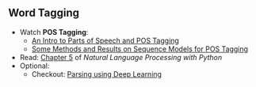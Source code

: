 Word Tagging
----
 
- Watch __POS Tagging__:
    - [An Intro to Parts of Speech and POS Tagging](https://www.youtube.com/watch?v=LivXkL2DO_w&list=PLhVhwi0Pz282aSA2uZX4jR3SkF3BKyMOK&index=56)
    - [Some Methods and Results on Sequence Models for POS Tagging](https://www.youtube.com/watch?v=RIYQD8zF2e0&index=57&list=PLhVhwi0Pz282aSA2uZX4jR3SkF3BKyMOK)
- Read: [Chapter 5](http://www.nltk.org/book/ch05.html) of _Natural Language Processing with Python_ 
- Optional: 
    - Checkout: [Parsing using Deep Learning](https://github.com/tensorflow/models/tree/master/syntaxnet)

